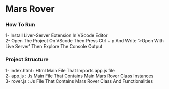 # Mars Rover

### How To Run

<div>1- Install Liver-Server Extension In VScode Editor</div>

<div>2- Open The Project On VScode Then Press Ctrl + p And Write '>Open With Live Server' Then Explore The Console Output</div>

### Project Structure

<div>1- index.html : Html Main File That Imports app.js file </div>
<div>2- app.js : Js Main File That Contains Main Mars Rover Class Instances </div>
<div>3- rover.js : Js File That Contains Mars Rover Class And Functionalities </div>
